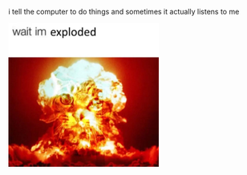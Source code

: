 i tell the computer to do things and sometimes it actually listens to me
<!--START_SECTION:update_image-->
<img src=https://raw.githubusercontent.com/sneakykestrel/sneakykestrel/main/.github/images/wait-im-exploded.jpg height="" width="300" align=left alt=kitty />
<!--END_SECTION:update_image-->

